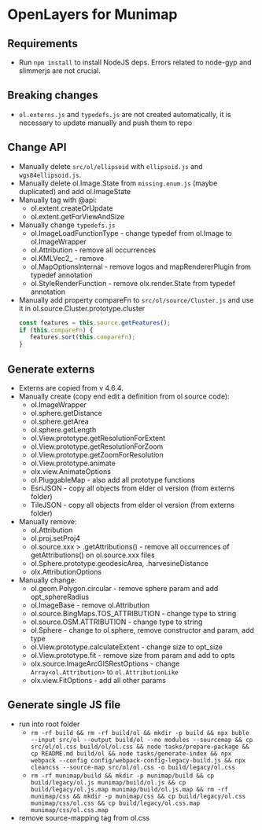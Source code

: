 # OpenLayers for Munimap

## Requirements
* Run `npm install` to install NodeJS deps. Errors related to node-gyp and slimmerjs are not crucial.

## Breaking changes
* `ol.externs.js` and `typedefs.js` are not created automatically, it is necessary to update manually and push them to repo

## Change API
* Manually delete `src/ol/ellipsoid` with `ellipsoid.js` and `wgs84ellipsoid.js`.
* Manually delete ol.Image.State from `missing.enum.js` (maybe duplicated) and add ol.ImageState
* Manually tag with @api:
    * ol.extent.createOrUpdate
    * ol.extent.getForViewAndSize
* Manually change `typedefs.js`
   * ol.ImageLoadFunctionType - change typedef from ol.Image to ol.ImageWrapper
   * ol.Attribution - remove all occurrences
   * ol.KMLVec2_ - remove
   * ol.MapOptionsInternal - remove logos and mapRendererPlugin from typedef annotation
   * ol.StyleRenderFunction - remove olx.render.State from typedef annotation
* Manually add property compareFn to `src/ol/source/Cluster.js` and use it in ol.source.Cluster.prototype.cluster 
   ```js
   const features = this.source.getFeatures();
   if (this.compareFn) {
      features.sort(this.compareFn);
   }
   ```

## Generate externs
* Externs are copied from v 4.6.4.
* Manually create (copy end edit a definition from ol source code):
   * ol.ImageWrapper
   * ol.sphere.getDistance
   * ol.sphere.getArea
   * ol.sphere.getLength
   * ol.View.prototype.getResolutionForExtent
   * ol.View.prototype.getResolutionForZoom
   * ol.View.prototype.getZoomForResolution
   * ol.View.prototype.animate
   * olx.view.AnimateOptions
   * ol.PluggableMap - also add all prototype functions
   * EsriJSON - copy all objects from elder ol version (from externs folder)
   * TileJSON - copy all objects from elder ol version (from externs folder)
* Manually remove:
   * ol.Attribution
   * ol.proj.setProj4
   * ol.source.xxx > .getAttributions() - remove all occurrences of getAttributions() on ol.source.xxx files
   * ol.Sphere.prototype.geodesicArea, .harvesineDistance
   * olx.AttributionOptions
* Manually change:
   * ol.geom.Polygon.circular - remove sphere param and add opt_sphereRadius
   * ol.ImageBase - remove ol.Attribution
   * ol.source.BingMaps.TOS_ATTRIBUTION - change type to string
   * ol.source.OSM.ATTRIBUTION - change type to string
   * ol.Sphere - change to ol.sphere, remove constructor and param, add type
   * ol.View.prototype.calculateExtent - change size to opt_size
   * ol.View.prototype.fit - remove size from param and add to opts
   * olx.source.ImageArcGISRestOptions - change `Array<ol.Attribution>` to `ol.AttributionLike`
   * olx.view.FitOptions - add all other params
   
   

## Generate single JS file
* run into root folder 
    * `rm -rf build && rm -rf build/ol && mkdir -p build && npx buble --input src/ol --output build/ol --no modules --sourcemap && cp src/ol/ol.css build/ol/ol.css && node tasks/prepare-package && cp README.md build/ol && node tasks/generate-index && npx webpack --config config/webpack-config-legacy-build.js && npx cleancss --source-map src/ol/ol.css -o build/legacy/ol.css`
    * `rm -rf munimap/build && mkdir -p munimap/build && cp build/legacy/ol.js munimap/build/ol.js && cp build/legacy/ol.js.map munimap/build/ol.js.map && rm -rf munimap/css && mkdir -p munimap/css && cp build/legacy/ol.css munimap/css/ol.css && cp build/legacy/ol.css.map munimap/css/ol.css.map`
* remove source-mapping tag from ol.css